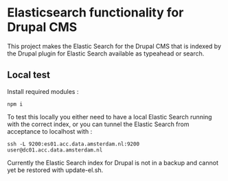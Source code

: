 # Elasticsearch functionality for Drupal CMS

This project makes the Elastic Search for the Drupal CMS that is indexed by the Drupal plugin for Elastic Search
available as typeahead or search.

## Local test

Install required modules :

    npm i

To test this locally you either need to have a local Elastic Search running with the correct index, or you can tunnel
the Elastic Search from acceptance to localhost with :

    ssh -L 9200:es01.acc.data.amsterdam.nl:9200 user@dc01.acc.data.amsterdam.nl

Currently the Elastic Search index for Drupal is not in a backup and cannot yet be restored with update-el.sh.
